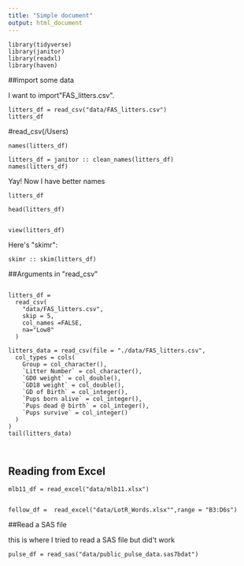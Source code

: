 ```yaml
---
title: "Simple document"
output: html_document
---
```


```{r, echo =FALSE, message=FALSE}
library(tidyverse)
library(janitor)
library(readxl)
library(haven)
```


##import some data

I want to import"FAS_litters.csv".

```{r}
litters_df = read_csv("data/FAS_litters.csv")
litters_df
```
#read_csv(/Users)

```{r}
names(litters_df)

litters_df = janitor :: clean_names(litters_df)
names(litters_df)

```

Yay! Now I have better names


```{r}
litters_df

head(litters_df)

```

```{r, eval= FALSE}

view(litters_df)

```


Here's "skimr":

```{r}
skimr :: skim(litters_df)
```



##Arguments in "read_csv"

```{r}

litters_df =
  read_csv(
    "data/FAS_litters.csv",
    skip = 5,
    col_names =FALSE,
    na="Low8"
  )
```


```{r}
litters_data = read_csv(file = "./data/FAS_litters.csv",
  col_types = cols(
    Group = col_character(),
    `Litter Number` = col_character(),
    `GD0 weight` = col_double(),
    `GD18 weight` = col_double(),
    `GD of Birth` = col_integer(),
    `Pups born alive` = col_integer(),
    `Pups dead @ birth` = col_integer(),
    `Pups survive` = col_integer()
  )
)
tail(litters_data)



```



## Reading from Excel

```{r}
mlb11_df = read_excel("data/mlb11.xlsx")


```



```{r}
fellow_df =  read_excel("data/LotR_Words.xlsx"",range = "B3:D6s")

```


##Read a SAS file

this is where I tried to read a SAS file but did't work
```{r}
pulse_df = read_sas("data/public_pulse_data.sas7bdat")
```









